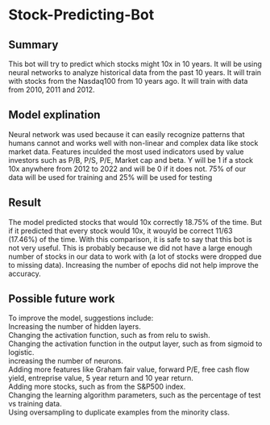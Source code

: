 # Stock-Predicting-Bot
## Summary
This bot will try to predict which stocks might 10x in 10 years. It will be using neural networks to analyze historical data from the past 10 years. It will train with stocks from the Nasdaq100 from 10 years ago. It will train with data from 2010, 2011 and 2012.
## Model explination
Neural network was used because it can easily recognize patterns that humans cannot and works well with non-linear and complex data like stock market data. Features inculded the most used indicators used by value investors such as P/B, P/S, P/E, Market cap and beta. Y will be 1 if a stock 10x anywhere from 2012 to 2022 and will be 0 if it does not. 75% of our data will be used for training and 25% will be used for testing
## Result
The model predicted stocks that would 10x correctly 18.75% of the time. But if it predicted that every stock would 10x, it wouyld be correct 11/63 (17.46%) of the time. With this comparison, it is safe to say that this bot is not very useful. This is probably because we did not have a large enough number of stocks in our data to work with (a lot of stocks were dropped due to missing data). Increasing the number of epochs did not help improve the accuracy.
## Possible future work
To improve the model, suggestions include:<br>
Increasing the number of hidden layers.<br>
Changing the activation function, such as from relu to swish.<br>
Changing the activation function in the output layer, such as from sigmoid to logistic.<br>
increasing the number of neurons.<br>
Adding more features like Graham fair value, forward P/E, free cash flow yield, entreprise value, 5 year return and 10 year return.<br>
Adding more stocks, such as from the S&P500 index.<br>
Changing the learning algorithm parameters, such as the percentage of test vs training data.<br>
Using oversampling to duplicate examples from the minority class.
